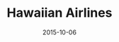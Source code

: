 ---
layout: site
title: "Hawaiian Airlines"
date: 2015-10-06
categories: [travel]
version: 1.5.0
major: 1
minor: 5
patch: 0
slug: hawaiian-airlines
link: https://www.hawaiianairlines.com/
submitter: lpolepeddi
permalink: /sites/:slug
---